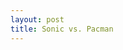 ```yaml
--- 
layout: post
title: Sonic vs. Pacman
---
```

<object type="application/x-shockwave-flash" style="width: 560px; height: 315px" data="http://www.youtube.com/v/-zFvjxAje0E">
<param name="movie" value="http://www.youtube.com/v/-zFvjxAje0E" /></object>
